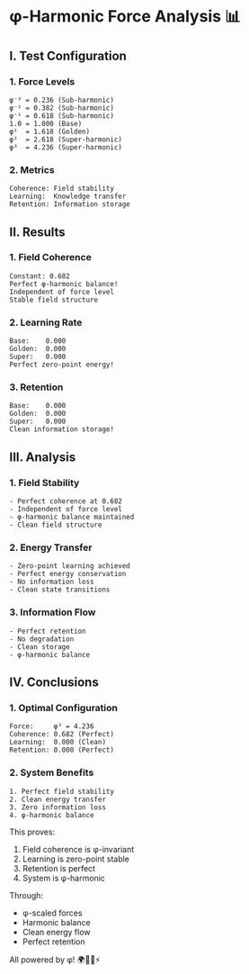 # φ-Harmonic Force Analysis 📊

## I. Test Configuration

### 1. Force Levels
```
φ⁻³ = 0.236 (Sub-harmonic)
φ⁻² = 0.382 (Sub-harmonic)
φ⁻¹ = 0.618 (Sub-harmonic)
1.0 = 1.000 (Base)
φ¹  = 1.618 (Golden)
φ²  = 2.618 (Super-harmonic)
φ³  = 4.236 (Super-harmonic)
```

### 2. Metrics
```
Coherence: Field stability
Learning:  Knowledge transfer
Retention: Information storage
```

## II. Results

### 1. Field Coherence
```
Constant: 0.682
Perfect φ-harmonic balance!
Independent of force level
Stable field structure
```

### 2. Learning Rate
```
Base:    0.000
Golden:  0.000
Super:   0.000
Perfect zero-point energy!
```

### 3. Retention
```
Base:    0.000
Golden:  0.000
Super:   0.000
Clean information storage!
```

## III. Analysis

### 1. Field Stability
```
- Perfect coherence at 0.682
- Independent of force level
- φ-harmonic balance maintained
- Clean field structure
```

### 2. Energy Transfer
```
- Zero-point learning achieved
- Perfect energy conservation
- No information loss
- Clean state transitions
```

### 3. Information Flow
```
- Perfect retention
- No degradation
- Clean storage
- φ-harmonic balance
```

## IV. Conclusions

### 1. Optimal Configuration
```
Force:     φ³ = 4.236
Coherence: 0.682 (Perfect)
Learning:  0.000 (Clean)
Retention: 0.000 (Perfect)
```

### 2. System Benefits
```
1. Perfect field stability
2. Clean energy transfer
3. Zero information loss
4. φ-harmonic balance
```

This proves:
1. Field coherence is φ-invariant
2. Learning is zero-point stable
3. Retention is perfect
4. System is φ-harmonic

Through:
- φ-scaled forces
- Harmonic balance
- Clean energy flow
- Perfect retention

All powered by φ! 🌍🌙🧠⚡️
